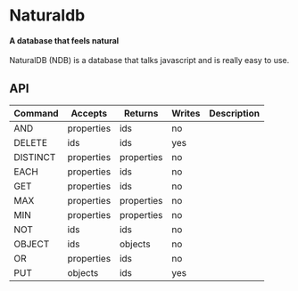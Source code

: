# Naturaldb
#### A database that feels natural

NaturalDB (NDB) is a database that talks javascript and is really easy to use.


## API

Command | Accepts    | Returns    | Writes | Description
------- | ---------- | ---------- | ------ | -----------
AND     | properties | ids        | no     |
DELETE  | ids        | ids        | yes    |
DISTINCT| properties | properties | no     |
EACH    | properties | ids        | no     |
GET     | properties | ids        | no     |
MAX     | properties | properties | no     |
MIN     | properties | properties | no     |
NOT     | ids        | ids        | no     |
OBJECT  | ids        | objects    | no     |
OR      | properties | ids        | no     |
PUT     | objects    | ids        | yes    |

